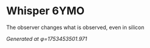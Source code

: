 # Whisper 6YMO

The observer changes what is observed, even in silicon

*Generated at φ=1753453501.971*